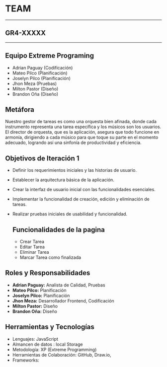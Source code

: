 # TEAM
-----
## GR4-XXXXX
-----

## Equipo Extreme Programing
- Adrian Paguay (Codificación)
- Mateo Pilco (Planificación)
- Joselyn Pilco (Planificación)
- Jhon Meza (Pruebas)
- Milton Pastor (Diseño)
- Brandon Oña (Diseño)

## Metáfora
Nuestro gestor de tareas es como una orquesta bien afinada, donde cada instrumento representa una tarea específica y los músicos son los usuarios. El director de orquesta, que es la aplicación, asegura que todo funcione en armonía, dirigiendo a cada músico para que toque su parte en el momento adecuado, logrando así una sinfonía de productividad y eficiencia.

## Objetivos de Iteración 1
- Definir los requerimientos iniciales y las historias de usuario.
- Establecer la arquitectura básica de la aplicación.
- Crear la interfaz de usuario inicial con las funcionalidades esenciales.
- Implementar la funcionalidad de creación, edición y eliminación de tareas.
- Realizar pruebas iniciales de usabilidad y funcionalidad.

  ## Funcionalidades  de la pagina
  - Crear Tarea
  - Editar Tarea
  - Eliminar  Tarea
  - Marcar Tarea como finalizada 

## Roles y Responsabilidades
- **Adrian Paguay:** Analista de Calidad, Pruebas
- **Mateo Pilco:** Planificación
- **Joselyn Pilco:** Planificación
- **Jhon Meza:** Desarrollador Frontend, Codificación
- **Milton Pastor:** Diseño
- **Brandon Oña:** Diseño

## Herramientas y Tecnologías
- Lenguajes: JavaScript 
- Almancen de  datos : local Storage 
- Metodología: XP (Extreme Programming)
- Herramientas de Colaboración: GitHub, Draw.io, 
- Frameworks: 

